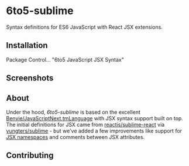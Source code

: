 # 6to5-sublime

Syntax definitions for ES6 JavaScript with React JSX extensions.

## Installation

Package Control... "6to5 JavaScript JSX Syntax"

## Screenshots

## About

Under the hood, _6to5-sublime_ is based on the excellent [Benvie/JavaScriptNext.tmLanguage](https://github.com/Benvie/JavaScriptNext.tmLanguage) with JSX syntax support built on top. The initial definitions for JSX came from [reactjs/sublime-react](https://github.com/reactjs/sublime-react) via [yungters/sublime](https://github.com/yungsters/sublime.git) - but we've added a few improvements like support for [JSX namespaces](http://facebook.github.io/react/blog/2014/07/17/react-v0.11.html#jsx-namespacing) and comments between JSX attributes.

## Contributing
